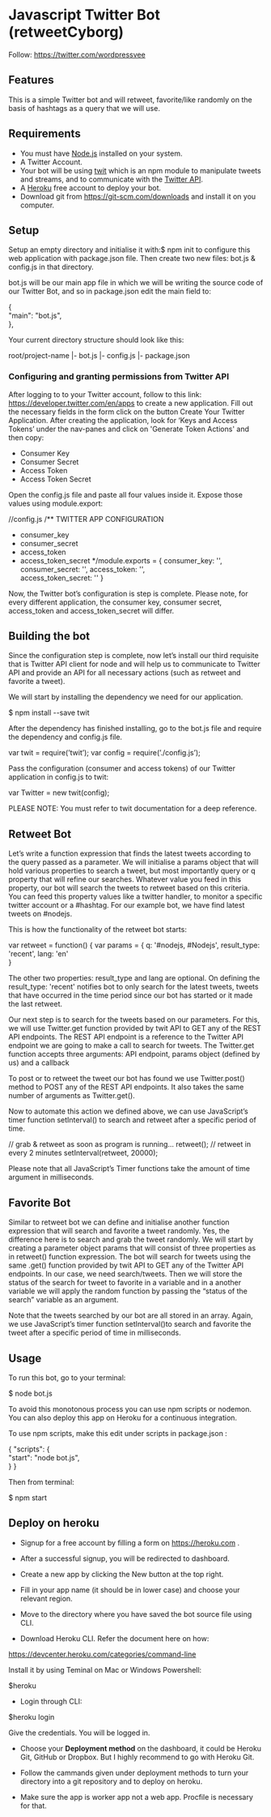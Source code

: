 # Javascript Twitter Bot (retweetCyborg)

Follow: https://twitter.com/wordpressvee


## Features

This is a simple Twitter bot and will retweet, favorite/like randomly on the basis of hashtags as a query that we will use.

## Requirements

* You must have <a href="https://nodejs.org" target="_blank">Node.js</a> installed on your system.
* A Twitter Account.
* Your bot will be using <a href="https://www.npmjs.com/package/twit" target="_blank">twit</a> which is an npm module to manipulate tweets and streams, and to communicate with the <a href="https://developer.twitter.com/en/docs" target="_blank">Twitter API</a>.
* A <a href="https://www.heroku.com/" target="_blank">Heroku</a> free account to deploy your bot.
* Download git from https://git-scm.com/downloads and install it on you computer.

## Setup

Setup an empty directory and initialise it with:$ npm init to configure this web application with package.json file. Then create two new files: bot.js & config.js in that directory.

bot.js will be our main app file in which we will be writing the source code of our Twitter Bot, and so in package.json edit the main field to:

{  
  "main": "bot.js",  
},

Your current directory structure should look like this:

root/project-name
|- bot.js
|- config.js
|- package.json

### Configuring and granting permissions from Twitter API

After logging to to your Twitter account, follow to this link: https://developer.twitter.com/en/apps to create a new application. Fill out the necessary fields in the form click on the button Create Your Twitter Application. After creating the application, look for ‘Keys and Access Tokens’ under the nav-panes and click on 'Generate Token Actions' and then copy:

* Consumer Key
* Consumer Secret
* Access Token
* Access Token Secret

Open the config.js file and paste all four values inside it. Expose those values using module.export:

//config.js
/** TWITTER APP CONFIGURATION
 * consumer_key
 * consumer_secret
 * access_token
 * access_token_secret
 */module.exports = {
  consumer_key: '',  
  consumer_secret: '',
  access_token: '',  
  access_token_secret: ''
}

Now, the Twitter bot’s configuration is step is complete. Please note, for every different application, the consumer key, consumer secret, access_token and access_token_secret will differ.

## Building the bot

Since the configuration step is complete, now let’s install our third requisite that is Twitter API client for node and will help us to communicate to Twitter API and provide an API for all necessary actions (such as retweet and favorite a tweet).

We will start by installing the dependency we need for our application.

$ npm install --save twit

After the dependency has finished installing, go to the bot.js file and require the dependency and config.js file.

var twit = require(’twit’);
var config = require(’./config.js’);

Pass the configuration (consumer and access tokens) of our Twitter application in config.js to twit:

var Twitter = new twit(config);

PLEASE NOTE: You must refer to twit documentation for a deep reference.

## Retweet Bot

Let’s write a function expression that finds the latest tweets according to the query passed as a parameter. We will initialise a params object that will hold various properties to search a tweet, but most importantly query or q property that will refine our searches. Whatever value you feed in this property, our bot will search the tweets to retweet based on this criteria. You can feed this property values like a twitter handler, to monitor a specific twitter account or a #hashtag. For our example bot, we have find latest tweets on #nodejs.

This is how the functionality of the retweet bot starts:

var retweet = function() {
  var params = {
    q: '#nodejs, #Nodejs',
    result_type: 'recent',
    lang: 'en'    
  } 

The other two properties: result_type and lang are optional. On defining the result_type: 'recent' notifies bot to only search for the latest tweets, tweets that have occurred in the time period since our bot has started or it made the last retweet.

Our next step is to search for the tweets based on our parameters. For this, we will use Twitter.get function provided by twit API to GET any of the REST API endpoints. The REST API endpoint is a reference to the Twitter API endpoint we are going to make a call to search for tweets. The Twitter.get function accepts three arguments: API endpoint, params object (defined by us) and a callback

To post or to retweet the tweet our bot has found we use Twitter.post() method to POST any of the REST API endpoints. It also takes the same number of arguments as Twitter.get().

Now to automate this action we defined above, we can use JavaScript’s timer function setInterval() to search and retweet after a specific period of time.

// grab & retweet as soon as program is running...
retweet();
// retweet in every 2 minutes
setInterval(retweet, 20000);

Please note that all JavaScript’s Timer functions take the amount of time argument in milliseconds.

## Favorite Bot

Similar to retweet bot we can define and initialise another function expression that will search and favorite a tweet randomly. Yes, the difference here is to search and grab the tweet randomly. We will start by creating a parameter object params that will consist of three properties as in retweet() function expression. The bot will search for tweets using the same .get() function provided by twit API to GET any of the Twitter API endpoints. In our case, we need search/tweets. Then we will store the status of the search for tweet to favorite in a variable and in a another variable we will apply the random function by passing the “status of the search” variable as an argument.

Note that the tweets searched by our bot are all stored in an array. Again, we use JavaScript’s timer function setInterval()to search and favorite the tweet after a specific period of time in milliseconds.

## Usage

To run this bot, go to your terminal:

$ node bot.js

To avoid this monotonous process you can use npm scripts or nodemon. You can also deploy this app on Heroku for a continuous integration.

To use npm scripts, make this edit under scripts in package.json :

{
  "scripts": {    
    "start": "node bot.js",  
  }
}

Then from terminal:

$ npm start


## Deploy on heroku

* Signup for a free account by filling a form on https://heroku.com .

* After a successful signup, you will be redirected to dashboard.

* Create a new app by clicking the New button at the top right.

* Fill in your app name (it should be in lower case) and choose your relevant region.

* Move to the directory where you have saved the bot source file using CLI.

* Download Heroku CLI. Refer the document here on how:

https://devcenter.heroku.com/categories/command-line

Install it by using Teminal on Mac or Windows Powershell:

$heroku

* Login through CLI:

$heroku login

Give the credentials. You will be logged in.

* Choose your **Deployment method** on the dashboard, it could be Heroku Git, GitHub or Dropbox. But I highly recommend to go with Heroku Git.

* Follow the cammands given under deployment methods to turn your directory into a git repository and to deploy on heroku.

* Make sure the app is worker app not a web app. Procfile is necessary for that.


